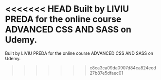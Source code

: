 <<<<<<< HEAD
Built by LIVIU PREDA for the online course ADVANCED CSS AND SASS on Udemy.
=======
Built by LIVIU PREDA for the online course ADVANCED CSS AND SASS on Udemy. 
>>>>>>> c8ca3ca09da0907d84ca824eed27b87e5dfaec01
